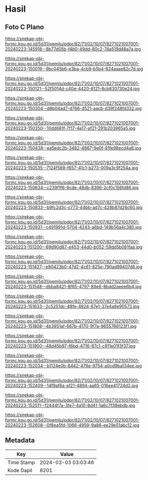 # Hasil

## Foto C Plano

https://sirekap-obj-formc.kpu.go.id/5d31/pemilu/pdpr/82/71/02/10/07/8271021007001-20240223-145918--8b77d05b-f4b0-49dd-80c2-74a519d48a7a.jpg

https://sirekap-obj-formc.kpu.go.id/5d31/pemilu/pdpr/82/71/02/10/07/8271021007001-20240223-150019--9bc045b6-e3ba-4cb9-b5b4-624aaae82c7d.jpg

https://sirekap-obj-formc.kpu.go.id/5d31/pemilu/pdpr/82/71/02/10/07/8271021007001-20240223-150121--52f5014d-c40e-4420-8121-8cb830730e24.jpg

https://sirekap-obj-formc.kpu.go.id/5d31/pemilu/pdpr/82/71/02/10/07/8271021007001-20240223-150304--d8b04ad7-d766-4521-aacb-d39f248fd332.jpg

https://sirekap-obj-formc.kpu.go.id/5d31/pemilu/pdpr/82/71/02/10/07/8271021007001-20240223-150350--10dd681f-7f17-4e17-af21-291b203965a5.jpg

https://sirekap-obj-formc.kpu.go.id/5d31/pemilu/pdpr/82/71/02/10/07/8271021007001-20240223-150438--ea5edc2b-3482-4867-9e0f-91fe98ecd4a8.jpg

https://sirekap-obj-formc.kpu.go.id/5d31/pemilu/pdpr/82/71/02/10/07/8271021007001-20240223-150535--7124f589-f657-41c1-b273-009a3c9f254a.jpg

https://sirekap-obj-formc.kpu.go.id/5d31/pemilu/pdpr/82/71/02/10/07/8271021007001-20240223-150634--c239f1f6-9cde-48db-8396-2cf0c156fd86.jpg

https://sirekap-obj-formc.kpu.go.id/5d31/pemilu/pdpr/82/71/02/10/07/8271021007001-20240223-150833--b9fc2d3c-c773-44bb-ad7c-428b87d26c60.jpg

https://sirekap-obj-formc.kpu.go.id/5d31/pemilu/pdpr/82/71/02/10/07/8271021007001-20240223-150931--c491991d-5704-4243-a6bd-149b56a4c380.jpg

https://sirekap-obj-formc.kpu.go.id/5d31/pemilu/pdpr/82/71/02/10/07/8271021007001-20240223-151200--69d90d87-e453-44d0-b052-59dd5b081faa.jpg

https://sirekap-obj-formc.kpu.go.id/5d31/pemilu/pdpr/82/71/02/10/07/8271021007001-20240223-151427--e80423b0-47d2-4c61-825e-790ad99407d8.jpg

https://sirekap-obj-formc.kpu.go.id/5d31/pemilu/pdpr/82/71/02/10/07/8271021007001-20240223-151548--dbba8421-8f65-4797-89e6-8bdd2aeee6b4.jpg

https://sirekap-obj-formc.kpu.go.id/5d31/pemilu/pdpr/82/71/02/10/07/8271021007001-20240223-151633--2c5251dc-48fe-4824-87e1-37e4a9e90573.jpg

https://sirekap-obj-formc.kpu.go.id/5d31/pemilu/pdpr/82/71/02/10/07/8271021007001-20240223-151808--4b3951af-667b-4170-9f7a-9655766123f1.jpg

https://sirekap-obj-formc.kpu.go.id/5d31/pemilu/pdpr/82/71/02/10/07/8271021007001-20240223-151900--48d45b97-f6bd-4716-87c1-c911e01f3f37.jpg

https://sirekap-obj-formc.kpu.go.id/5d31/pemilu/pdpr/82/71/02/10/07/8271021007001-20240223-152034--b1124e0b-8442-479e-9754-a0cd9ba134ee.jpg

https://sirekap-obj-formc.kpu.go.id/5d31/pemilu/pdpr/82/71/02/10/07/8271021007001-20240223-152409--14f9af6a-a121-4894-aa65-016ee41724d2.jpg

https://sirekap-obj-formc.kpu.go.id/5d31/pemilu/pdpr/82/71/02/10/07/8271021007001-20240223-152511--f2444f7a-3fe7-4a10-8d41-1a6c7f38ebdb.jpg

https://sirekap-obj-formc.kpu.go.id/5d31/pemilu/pdpr/82/71/02/10/07/8271021007001-20240223-152608--0f8ea5fd-1066-4959-9a86-ee29e51abc12.jpg


## Metadata

| Key        | Value               |
| ---------- | ------------------- |
| Time Stamp | 2024-03-03 03:03:46 |
| Kode Dapil | 8201                |



